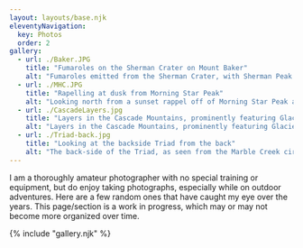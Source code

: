 ```yaml
---
layout: layouts/base.njk
eleventyNavigation:
  key: Photos 
  order: 2
gallery:
  - url: ./Baker.JPG
    title: "Fumaroles on the Sherman Crater on Mount Baker"
    alt: "Fumaroles emitted from the Sherman Crater, with Sherman Peak in the background, on the way to the summit of Mount Baker. 07/02/2022"
  - url: ./MHC.JPG
    title: "Rapelling at dusk from Morning Star Peak"
    alt: "Looking north from a sunset rappel off of Morning Star Peak after climbing the route Mile High Club. 08/18/22"
  - url: ./CascadeLayers.jpg
    title: "Layers in the Cascade Mountains, prominently featuring Glacier Peak and Ranier"
    alt: "Layers in the Cascade Mountains, prominently featuring Glacier Peak and Ranier.  As seen from the west ridge of Forbidden Peak. 09/06/22"
  - url: ./Triad-back.jpg
    title: "Looking at the backside Triad from the back"
    alt: "The back-side of the Triad, as seen from the Marble Creek cirque, nearing the Dorado Needle, in North Cascades National Park. The Kumquat couloir is on the far right side. 04/14/24"
---
```


I am a thoroughly amateur photographer with no special training or equipment, but do enjoy taking photographs, especially while on outdoor adventures.  Here are a few random ones that have caught my eye over the years.  This page/section is a work in progress, which may or may not become more organized over time.

{% include "gallery.njk" %}

